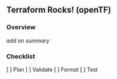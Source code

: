 ## Terraform Rocks! (openTF)

### Overview
_add an summary_

### Checklist
[ ] Plan
[ ] Validate
[ ] Format
[ ] Test
